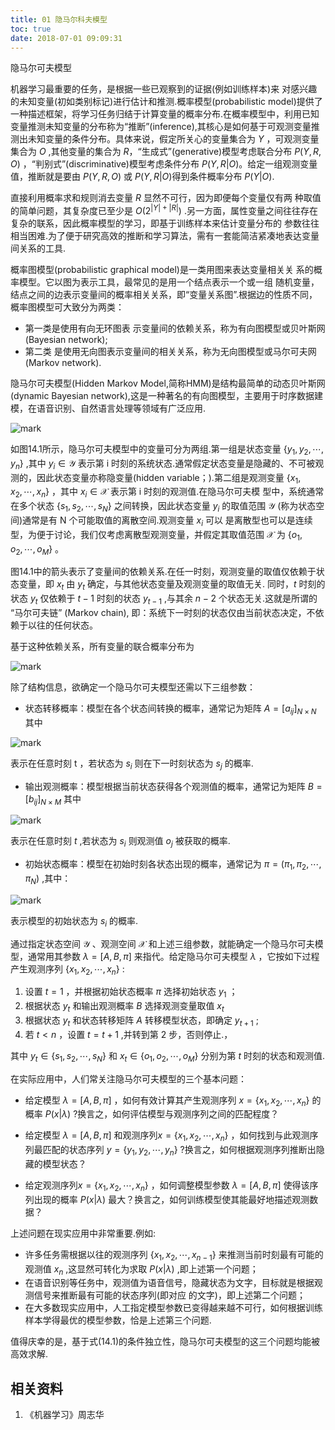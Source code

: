 ```yaml
---
title: 01 隐马尔科夫模型
toc: true
date: 2018-07-01 09:09:31
---
```



隐马尔可夫模型



机器学习最重要的任务，是根据一些已观察到的证据(例如训练样本)来 对感兴趣的未知变量(初如类别标记)进行估计和推测.概率模型(probabilistic model)提供了一种描述框架，将学习任务归结于计算变量的概率分布.在概率模型中，利用已知变量推测未知变量的分布称为“推断”(inference),其核心是如何基于可观测变量推测出未知变量的条件分布。具体来说，假定所关心的变量集合为 $Y$ ，可观测变量集合为 $O$ ,其他变量的集合为 $R$，“生成式”(generative)模型考虑联合分布 $P(Y,R,O)$ ，“判别式”(discriminative)模型考虑条件分布 $P(Y,R|O)$。给定一组观测变量值，推断就是要由 $P(Y,R,O)$ 或 $P(Y,R|O)$得到条件概率分布 $P(Y|O)$.

直接利用概率求和规则消去变量 $R$ 显然不可行，因为即便每个变量仅有两 种取值的简单问题，其复杂度已至少是 $O(2^{|Y|+|R|})$ .另一方面，属性变量之间往往存在复杂的联系，因此概率模型的学习，即基于训练样本来估计变量分布的 参数往往相当困难.为了便于研究高效的推断和学习算法，需有一套能简洁紧凑地表达变量间关系的工具.

概率图模型(probabilistic graphical model)是一类用图来表达变量相关关 系的概率模型。它以图为表示工具，最常见的是用一个结点表示一个或一组 随机变量，结点之间的边表示变量间的概率相关关系，即“变量关系图”.根据边的性质不同，概率图模型可大致分为两类：

- 第一类是使用有向无环图表 示变量间的依赖关系，称为有向图模型或贝叶斯网(Bayesian network);
- 第二类 是使用无向图表示变量间的相关关系，称为无向图模型或马尔可夫网(Markov network).

隐马尔可夫模型(Hidden Markov Model,简称HMM)是结构最简单的动态贝叶斯网(dynamic Bayesian network),这是一种著名的有向图模型，主要用于时序数据建模，在语音识别、自然语言处理等领域有广泛应用.

![mark](http://pacdb2bfr.bkt.clouddn.com/blog/image/180701/8id691C700.png?imageslim)

如图14.1所示，隐马尔可夫模型中的变量可分为两组.第一组是状态变量 $\{y_1,y_2,\cdots,y_n\}$ ,其中 $y_i\in \mathcal{Y}$ 表示第 i 时刻的系统状态.通常假定状态变量是隐藏的、不可被观测的，因此状态变量亦称隐变量(hidden variable；).第二组是观测变量 $\{x_1,x_2,\cdots,x_n\}$ ，其中 $x_i\in\mathcal{X}$ 表示第 i 时刻的观测值.在隐马尔可夫模 型中，系统通常在多个状态 $\{s_1,s_2,\cdots,s_N\}$ 之间转换，因此状态变量 $y_i$ 的取值范围 $\mathcal{Y}$ (称为状态空间)通常是有 N 个可能取值的离散空间.观测变量 $x_i$ 可以 是离散型也可以是连续型，为便于讨论，我们仅考虑离散型观测变量，并假定其取值范围 $\mathcal{X}$  为 $\{o_1,o_2,\cdots,o_M\}$ 。



图14.1中的箭头表示了变量间的依赖关系.在任一时刻，观测变量的取值仅依赖于状态变量，即 $x_t$ 由 $y_t$ 确定，与其他状态变量及观测变量的取值无关. 同时，$t$ 时刻的状态 $y_t$ 仅依赖于 $t-1$ 时刻的状态 $y_{t-1}$ ,与其余 $n-2$ 个状态无关.这就是所谓的 “马尔可夫链” (Markov chain), 即：系统下一时刻的状态仅由当前状态决定，不依赖于以往的任何状态。

基于这种依赖关系，所有变量的联合概率分布为

![mark](http://pacdb2bfr.bkt.clouddn.com/blog/image/180701/cjC725lgDd.png?imageslim)


除了结构信息，欲确定一个隐马尔可夫模型还需以下三组参数：

- 状态转移概率：模型在各个状态间转换的概率，通常记为矩阵 $A =[a_{ij}]_{N\times N}$ 其中

![mark](http://pacdb2bfr.bkt.clouddn.com/blog/image/180701/1ae3K1hI5E.png?imageslim)

表示在任意时刻 t ，若状态为 $s_i$ 则在下一时刻状态为 $s_j$ 的概率.

- 输出观测概率：模型根据当前状态获得各个观测值的概率，通常记为矩阵 $B=[b_{ij}]_{N\times M}$ 其中

![mark](http://pacdb2bfr.bkt.clouddn.com/blog/image/180701/jf1EIj21B6.png?imageslim)

表示在任意时刻 $t$ ,若状态为 $s_i$ 则观测值 $o_j$ 被获取的概率.

- 初始状态概率：模型在初始时刻各状态出现的概率，通常记为 $\pi=(\pi_1,\pi_2,\cdots,\pi_N)$ ,其中：

![mark](http://pacdb2bfr.bkt.clouddn.com/blog/image/180701/CCJ7mB7iIC.png?imageslim)

表示模型的初始状态为 $s_i$ 的概率.

通过指定状态空间 $\mathcal{Y}$ 、观测空间 $\mathcal{X}$ 和上述三组参数，就能确定一个隐马尔可夫模型，通常用其参数 $\lambda=[A,B,\pi]$ 来指代。给定隐马尔可夫模型 $\lambda$ ，它按如下过程产生观测序列 $\{x_1,x_2,\cdots ,x_n\}$ :

1. 设置 $t=1$ ，并根据初始状态概率 $\pi$ 选择初始状态 $y_1$ ；
2. 根据状态 $y_t$ 和输出观测概率 $B$ 选择观测变量取值 $x_t$
3. 根据状态 $y_t$ 和状态转移矩阵 $A$ 转移模型状态，即确定 $y_{t+1}$ ;
4. 若 $t<n$ ，设置 $t=t+1$ ,并转到第 2 步，否则停止.，

其中 $y_t\in\{s_1,s_2,\cdots,s_N\}$ 和 $x_t\in\{o_1,o_2,\cdots ,o_M\}$ 分别为第 $t$ 时刻的状态和观测值.


在实际应用中，人们常关注隐马尔可夫模型的三个基本问题：

- 给定模型 $\lambda=[A,B,\pi]$ ，如何有效计算其产生观测序列 $x=\{x_1,x_2,\cdots,x_n\}$ 的概率 $P(x|\lambda)$ ?换言之，如何评估模型与观测序列之间的匹配程度？

- 给定模型 $\lambda=[A,B,\pi]$ 和观测序列$x=\{x_1,x_2,\cdots,x_n\}$ ，如何找到与此观测序列最匹配的状态序列 $y=\{y_1,y_2,\cdots ,y_n\}$ ?换言之，如何根据观测序列推断出隐藏的模型状态？

- 给定观测序列$x=\{x_1,x_2,\cdots,x_n\}$ ，如何调整模型参数 $\lambda=[A,B,\pi]$ 使得该序列出现的概率 $P(x |\lambda)$ 最大？换言之，如何训练模型使其能最好地描述观测数据？

上述问题在现实应用中非常重要.例如:

- 许多任务需根据以往的观测序列 $\{x_1,x_2,\cdots,x_{n-1}\}$ 来推测当前时刻最有可能的观测值 $x_n$ ,这显然可转化为求取 $P(x|\lambda)$ ,即上述第一个问题；
- 在语音识别等任务中，观测值为语音信号，隐藏状态为文字，目标就是根据观测信号来推断最有可能的状态序列(即对应 的文字)，即上述第二个问题；
- 在大多数现实应用中，人工指定模型参数已变得越来越不可行，如何根据训练样本学得最优的模型参数，恰是上述第三个问题.

值得庆幸的是，基于式(14.1)的条件独立性，隐马尔可夫模型的这三个问题均能被高效求解.



## 相关资料
1. 《机器学习》周志华
